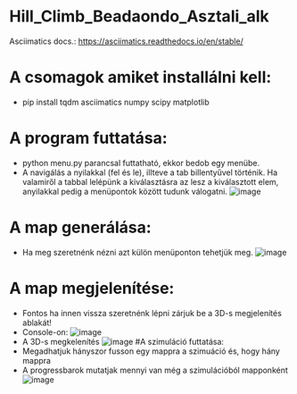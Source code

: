 # Hill_Climb_Beadaondo_Asztali_alk

Asciimatics docs.: https://asciimatics.readthedocs.io/en/stable/
# A csomagok amiket installálni kell:
- pip install tqdm asciimatics numpy scipy matplotlib
# A program futtatása:
 - python menu.py parancsal futtatható, ekkor bedob egy menübe.
 - A navigálás a nyilakkal (fel és le), illteve a tab billentyűvel történik. Ha valamiről a tabbal lelépünk a kiválasztásra az lesz a kiválasztott elem, anyilakkal pedig a menüpontok között tudunk válogatni.
![image](https://github.com/user-attachments/assets/de4bcc01-668b-4d02-a1cf-a03e023023bc)
# A map generálása:
- Ha meg szeretnénk nézni azt külön menüponton tehetjük meg.
![image](https://github.com/user-attachments/assets/5be4fdcd-6653-4e2c-9912-e7010343a384)
# A map megjelenítése:
- Fontos ha innen vissza szeretnénk lépni zárjuk be a 3D-s megjelenítés ablakát!
- Console-on:
![image](https://github.com/user-attachments/assets/1104a5ff-eb68-46b8-99c9-5a1c4fdea28d)
- A 3D-s megkelenítés
![image](https://github.com/user-attachments/assets/22a56c2f-b061-4a71-80fd-9822c4d1a675)
#A szimuláció futtatása:
- Megadhatjuk hányszor fusson egy mappra a szimuáció és, hogy hány mappra
- A progressbarok mutatjak mennyi van még a szimulációból mapponként
![image](https://github.com/user-attachments/assets/82d8ad48-dcd4-4859-91a3-04207c97f638)

